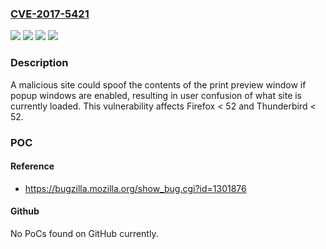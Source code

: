 ### [CVE-2017-5421](https://cve.mitre.org/cgi-bin/cvename.cgi?name=CVE-2017-5421)
![](https://img.shields.io/static/v1?label=Product&message=Firefox&color=blue)
![](https://img.shields.io/static/v1?label=Product&message=Thunderbird&color=blue)
![](https://img.shields.io/static/v1?label=Version&message=%3C%2052%20&color=brighgreen)
![](https://img.shields.io/static/v1?label=Vulnerability&message=Print%20preview%20spoofing&color=brighgreen)

### Description

A malicious site could spoof the contents of the print preview window if popup windows are enabled, resulting in user confusion of what site is currently loaded. This vulnerability affects Firefox < 52 and Thunderbird < 52.

### POC

#### Reference
- https://bugzilla.mozilla.org/show_bug.cgi?id=1301876

#### Github
No PoCs found on GitHub currently.


